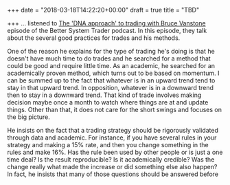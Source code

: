 +++
date = "2018-03-18T14:22:20+00:00"
draft = true
title = "TBD"

+++
... listened to [The 'DNA approach' to trading with Bruce Vanstone](http://bettersystemtrader.com/the-dna-approach-to-trading-with-bruce-vanstone/) episode of the Better System Trader podcast. In this episode, they talk about the several good practices for trades and his methods.

One of the reason he explains for the type of trading he's doing is that he doesn't have much time to do trades and he searched for a method that could be good and require little time. As an academic, he searched for an academically proven method, which turns out to be based on momentum. I can be summed up to the fact that whatever is in an upward trend tend to stay in that upward trend. In opposition, whatever is in a downward trend then to stay in a downward trend. That kind of trade involves making decision maybe once a month to watch where things are at and update things. Other than that, it does not care for the short swings and focuses on the big picture.

He insists on the fact that a trading strategy should be rigorously validated through data and academic. For instance, if you have several rules in your strategy and making a 15% rate, and then you change something in the rules and make 16%. Has the rule been used by other people or is just a one time deal? Is the result reproducible? Is it academically credible? Was the change really what made the increase or did something else also happen? In fact, he insists that many of those questions should be answered before